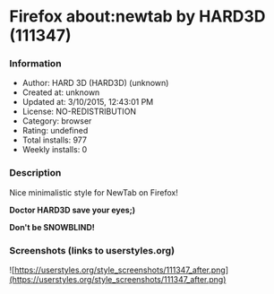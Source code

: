 # Firefox about:newtab by HARD3D (111347)

### Information
- Author: HARD 3D (HARD3D) (unknown)
- Created at: unknown
- Updated at: 3/10/2015, 12:43:01 PM
- License: NO-REDISTRIBUTION
- Category: browser
- Rating: undefined
- Total installs: 977
- Weekly installs: 0


### Description
Nice minimalistic style for NewTab on Firefox!

<b>Doctor HARD3D save your eyes;)

Don't be SNOWBLIND! </b>


### Screenshots (links to userstyles.org)
![https://userstyles.org/style_screenshots/111347_after.png](https://userstyles.org/style_screenshots/111347_after.png)


